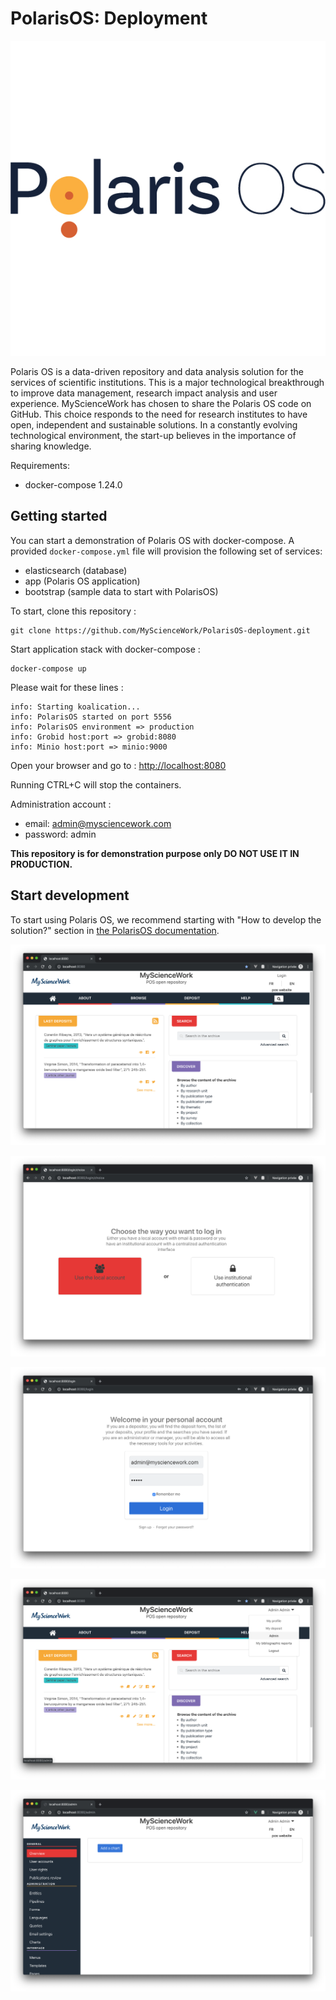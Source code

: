 PolarisOS: Deployment
==============================================

![PolarisOS logo](polarisos_logo.jpg)

Polaris OS is a data-driven repository and data analysis solution for the services of scientific institutions. This is a major technological breakthrough to improve data management, research impact analysis and user experience. MyScienceWork has chosen to share the Polaris OS code on GitHub. This choice responds to the need for research institutes to have open, independent and sustainable solutions. In a constantly evolving technological environment, the start-up believes in the importance of sharing knowledge.

Requirements:

* docker-compose 1.24.0

## Getting started

You can start a demonstration of Polaris OS with docker-compose.
A provided `docker-compose.yml` file will provision the following set of services:

- elasticsearch (database)
- app (Polaris OS application)
- bootstrap (sample data to start with PolarisOS)

To start, clone this repository : 
```
git clone https://github.com/MyScienceWork/PolarisOS-deployment.git
```
Start application stack with docker-compose :
```
docker-compose up
```

Please wait for these lines :
```
info: Starting koalication...
info: PolarisOS started on port 5556
info: PolarisOS environment => production
info: Grobid host:port => grobid:8080
info: Minio host:port => minio:9000
```

Open your browser and go to :
[http://localhost:8080](http://localhost:8080)

Running CTRL+C will stop the containers.

Administration account :

- email: admin@mysciencework.com
- password: admin

**This repository is for demonstration purpose only DO NOT USE IT IN PRODUCTION.**

## Start development

To start using Polaris OS, we recommend starting with "How to develop the solution?"
section in [the PolarisOS documentation](https://mysciencework.github.io/PolarisOS/manual/deployment.html).

![PolarisOS front_office](img/1.png)

![PolarisOS front_office](img/2.png)

![PolarisOS front_office](img/3.png)

![PolarisOS front_office](img/4.png)

![PolarisOS front_office](img/5.png)
